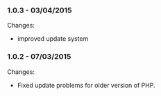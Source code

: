 

### 1.0.3 - 03/04/2015

 Changes: 


 * improved update system


### 1.0.2 - 07/03/2015

 Changes: 


 * Fixed update problems for older version of PHP.
